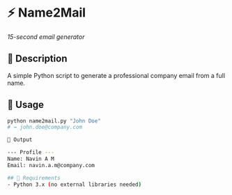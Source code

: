# ⚡ Name2Mail  
_15-second email generator_

## 📄 Description
A simple Python script to generate a professional company email from a full name.

## 🚀 Usage

```bash
python name2mail.py "John Doe"
# → john.doe@company.com

🧪 Output

--- Profile ---
Name: Navin A M
Email: navin.a.m@company.com

## 🧰 Requirements
- Python 3.x (no external libraries needed)

